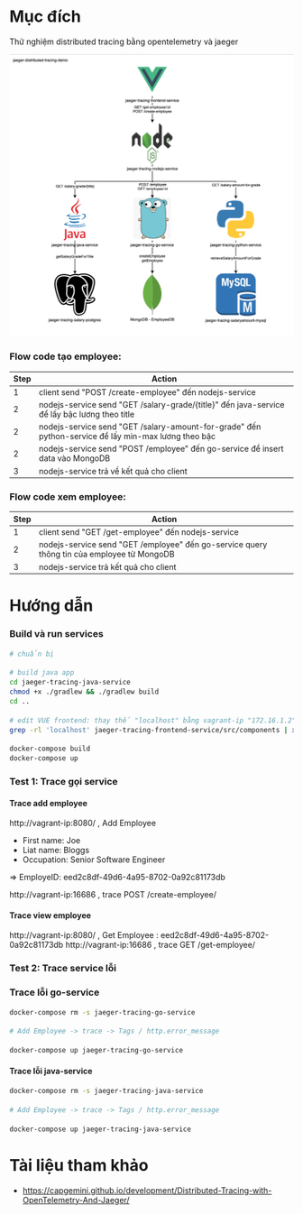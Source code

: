 # Mục đích
Thử nghiệm distributed tracing bằng opentelemetry và jaeger

![](figure-1.png)

### Flow code tạo employee:
| Step | Action |
| - | - |
| 1 | client send "POST /create-employee" đến nodejs-service |
| 2 | nodejs-service send "GET /salary-grade/{title}" đến java-service để lấy bậc lương theo title |
| 2 | nodejs-service send "GET /salary-amount-for-grade" đến python-service để lấy min-max lương theo bậc |
| 2 | nodejs-service send "POST /employee" đến go-service để insert data vào MongoDB |
| 3 | nodejs-service trả về kết quả cho client |

### Flow code xem employee:
| Step | Action |
| - | - |
| 1 | client send "GET /get-employee" đến nodejs-service |
| 2 | nodejs-service send "GET /employee" đến go-service query thông tin của employee từ MongoDB |
| 3 | nodejs-service trả kết quả cho client |

# Hướng dẫn
### Build và run services
```bash
# chuẩn bị

# build java app
cd jaeger-tracing-java-service
chmod +x ./gradlew && ./gradlew build
cd ..

# edit VUE frontend: thay thế "localhost" bằng vagrant-ip "172.16.1.2"
grep -rl 'localhost' jaeger-tracing-frontend-service/src/components | xargs sed -i 's/localhost/172.16.1.2/g'

docker-compose build
docker-compose up
```

### Test 1: Trace gọi service
#### Trace add employee
http://vagrant-ip:8080/ ,  Add Employee
- First name: Joe
- Liat name: Bloggs 
- Occupation: Senior Software Engineer

=> EmployeID: eed2c8df-49d6-4a95-8702-0a92c81173db

http://vagrant-ip:16686 , trace POST /create-employee/

#### Trace view employee
http://vagrant-ip:8080/ , Get Employee : eed2c8df-49d6-4a95-8702-0a92c81173db
http://vagrant-ip:16686 , trace GET /get-employee/

### Test 2: Trace service lỗi
### Trace lỗi go-service
```bash
docker-compose rm -s jaeger-tracing-go-service

# Add Employee -> trace -> Tags / http.error_message

docker-compose up jaeger-tracing-go-service
```
#### Trace lỗi java-service
```bash
docker-compose rm -s jaeger-tracing-java-service

# Add Employee -> trace -> Tags / http.error_message

docker-compose up jaeger-tracing-java-service
```


# Tài liệu tham khảo
- https://capgemini.github.io/development/Distributed-Tracing-with-OpenTelemetry-And-Jaeger/
